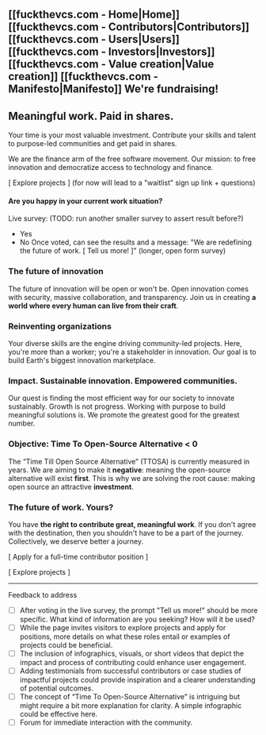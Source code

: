 [[fuckthevcs.com - Home|Home]]   [[fuckthevcs.com - Contributors|Contributors]]   [[fuckthevcs.com - Users|Users]]   [[fuckthevcs.com - Investors|Investors]]   [[fuckthevcs.com - Value creation|Value creation]]   [[fuckthevcs.com - Manifesto|Manifesto]]     We're fundraising!
-


## Meaningful work. Paid in shares.

Your time is your most valuable investment.
Contribute your skills and talent to purpose-led communities and get paid in shares.

We are the finance arm of the free software movement.
Our mission: to free innovation and democratize access to technology and finance.

[ Explore projects ] (for now will lead to a "waitlist" sign up link + questions)


#### Are you happy in your current work situation?

Live survey: (TODO: run another smaller survey to assert result before?)
- Yes
- No
Once voted, can see the results and a message:
"We are redefining the future of work. [ Tell us more! ]" (longer, open form survey)


### The future of innovation

The future of innovation will be open or won't be.
Open innovation comes with security, massive collaboration, and transparency.
Join us in creating **a world where every human can live from their craft**.


### Reinventing organizations

Your diverse skills are the engine driving community-led projects.
Here, you're more than a worker; you're a stakeholder in innovation.
Our goal is to build Earth's biggest innovation marketplace.


### Impact. Sustainable innovation. Empowered communities.

Our quest is finding the most efficient way for our society to innovate sustainably.
Growth is not progress. Working with purpose to build meaningful solutions is.
We promote the greatest good for the greatest number.


### Objective: Time To Open-Source Alternative < 0

The “Time Till Open Source Alternative” (TTOSA) is currently measured in years.
We are aiming to make it **negative**: meaning the open-source alternative will exist **first**.
This is why we are solving the root cause: making open source an attractive **investment**.


### The future of work. Yours?

You have **the right to contribute great, meaningful work**.
If you don't agree with the destination, then you shouldn't have to be a part of the journey.
Collectively, we deserve better a journey.

[ Apply for a full-time contributor position ]

[ Explore projects ]




----


Feedback to address

- [ ] After voting in the live survey, the prompt "Tell us more!" should be more specific. What kind of information are you seeking? How will it be used?
- [ ] While the page invites visitors to explore projects and apply for positions, more details on what these roles entail or examples of projects could be beneficial.
- [ ] The inclusion of infographics, visuals, or short videos that depict the impact and process of contributing could enhance user engagement.
- [ ] Adding testimonials from successful contributors or case studies of impactful projects could provide inspiration and a clearer understanding of potential outcomes.
- [ ] The concept of “Time To Open-Source Alternative” is intriguing but might require a bit more explanation for clarity. A simple infographic could be effective here.
- [ ] Forum for immediate interaction with the community.
